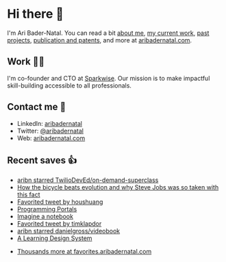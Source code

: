 # Hi there  👋

I'm Ari Bader-Natal. You can read a bit [about me](https://aribadernatal.com), [my current work](https://aribadernatal.com/projects/Sparkwise/), [past projects](https://aribadernatal.com/projects/), [publication and patents](https://aribadernatal.com/publications), and more at [aribadernatal.com](https://aribadernatal.com).

## Work  👨‍💻

I'm co-founder and CTO at [Sparkwise](https://sparkwise.co). Our mission is to make impactful skill-building accessible to all professionals.

## Contact me  💬 

- LinkedIn: [aribadernatal](https://linkedin.com/in/aribadernatal)
- Twitter: [@aribadernatal](https://twitter.com/aribadernatal)
- Web: [aribadernatal.com](https://aribadernatal.com)

## Recent saves  👍

<!--START_SECTION:feed-->
* [aribn starred TwilioDevEd&#x2F;on-demand-superclass](https:&#x2F;&#x2F;favorites.aribadernatal.com&#x2F;github-favorites&#x2F;2022&#x2F;11&#x2F;aribn-starred-twiliodeved-on-demand-superclass&#x2F;)
* [How the bicycle beats evolution and why Steve Jobs was so taken with this fact](https:&#x2F;&#x2F;favorites.aribadernatal.com&#x2F;pocket-favorites&#x2F;2022&#x2F;10&#x2F;how-the-bicycle-beats-evolution-and-why-steve-jobs-was-so-taken-with-this-fact&#x2F;)
* [Favorited tweet by houshuang](https:&#x2F;&#x2F;favorites.aribadernatal.com&#x2F;twitter-favorites&#x2F;2022&#x2F;10&#x2F;favorited-tweet-by-houshuang-10&#x2F;)
* [Programming Portals](https:&#x2F;&#x2F;favorites.aribadernatal.com&#x2F;pocket-favorites&#x2F;2022&#x2F;10&#x2F;programming-portals&#x2F;)
* [Imagine a notebook](https:&#x2F;&#x2F;favorites.aribadernatal.com&#x2F;pocket-favorites&#x2F;2022&#x2F;10&#x2F;imagine-a-notebook&#x2F;)
* [Favorited tweet by timklapdor](https:&#x2F;&#x2F;favorites.aribadernatal.com&#x2F;twitter-favorites&#x2F;2022&#x2F;10&#x2F;favorited-tweet-by-timklapdor-4&#x2F;)
* [aribn starred danielgross&#x2F;videobook](https:&#x2F;&#x2F;favorites.aribadernatal.com&#x2F;github-favorites&#x2F;2022&#x2F;10&#x2F;aribn-starred-danielgross-videobook&#x2F;)
* [A Learning Design System](https:&#x2F;&#x2F;favorites.aribadernatal.com&#x2F;pocket-favorites&#x2F;2022&#x2F;10&#x2F;a-learning-design-system&#x2F;)
<!--END_SECTION:feed-->
* [Thousands more at favorites.aribadernatal.com](https://favorites.aribadernatal.com)
